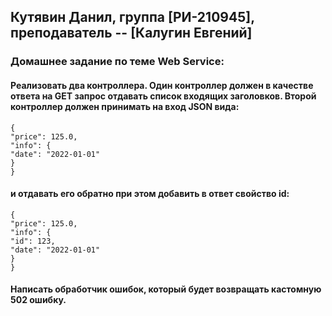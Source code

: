 ## Кутявин Данил, группа [РИ-210945], преподаватель -- [Калугин Евгений]
### Домашнее задание по теме Web Service:

#### Реализовать два контроллера. Один контроллер должен в качестве ответа на GET запрос отдавать список входящих заголовков. Второй контроллер должен принимать на вход JSON вида:
```
{
"price": 125.0,
"info": {
"date": "2022-01-01"
}
}
```
#### и отдавать его обратно при этом добавить в ответ свойство id:
```
{
"price": 125.0,
"info": {
"id": 123,
"date": "2022-01-01"
}
}
```
#### Написать обработчик ошибок, который будет возвращать кастомную 502 ошибку.